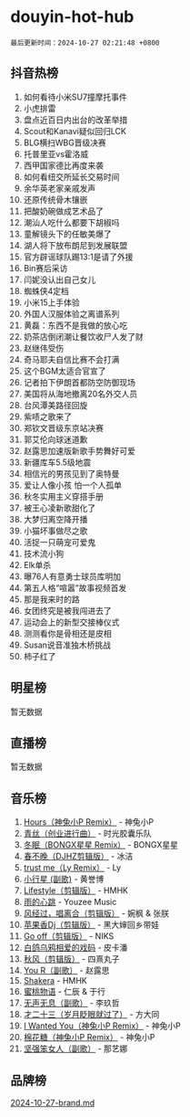 # douyin-hot-hub

`最后更新时间：2024-10-27 02:21:48 +0800`

## 抖音热榜

1. 如何看待小米SU7撞摩托事件
1. 小虎排雷
1. 盘点近百日内出台的改革举措
1. Scout和Kanavi疑似回归LCK
1. BLG横扫WBG晋级决赛
1. 托普里亚vs霍洛威
1. 西甲国家德比再度来袭
1. 如何看纽交所延长交易时间
1. 余华英老家亲戚发声
1. 还原传统骨木镶嵌
1. 把酸奶碗做成艺术品了
1. 潮汕人吃什么都要下胡椒吗
1. 童解镜头下的任敏美爆了
1. 湖人将下放布朗尼到发展联盟
1. 官方辟谣球队踢13:1是请了外援
1. Bin赛后采访
1. 闫妮没认出自己女儿
1. 蜘蛛侠4定档
1. 小米15上手体验
1. 外国人汉服体验之离谱系列
1. 黄磊：东西不是我做的放心吃
1. 奶茶店倒闭潮让餐饮收尸人发了财
1. 赵继伟受伤
1. 奇马耶夫自信比赛不会打满
1. 这个BGM太适合官宣了
1. 记者拍下伊朗首都防空防御现场
1. 美国将从海地撤离20名外交人员
1. 台风潭美路径回旋
1. 紫啧之歌来了
1. 郑钦文晋级东京站决赛
1. 郭艾伦向球迷道歉
1. 赵露思加速版新歌手势舞好可爱
1. 新疆库车5.5级地震
1. 相信光的男孩见到了奥特曼
1. 爱让人像小孩 怕一个人孤单
1. 秋冬实用主义穿搭手册
1. 被王心凌新歌甜化了
1. 大梦归离空降开播
1. 小猫坏事做尽之歌
1. 活捉一只萌宠可爱鬼
1. 技术流小狗
1. Elk单杀
1. 曝76人有意勇士球员库明加
1. 第五人格“喧嚣”故事视频首发
1. 那是我来时的路
1. 女团终究是被我闯进去了
1. 运动会上的新型交接棒仪式
1. 测测看你是骨相还是皮相
1. Susan说音准独木桥挑战
1. 柿子红了

## 明星榜

暂无数据

## 直播榜

暂无数据

## 音乐榜

1. [Hours（神兔小P Remix）](https://sf5-hl-cdn-tos.douyinstatic.com/obj/tos-cn-ve-2774/oUXHUn2Ui2yeCiTUvQNIdgAycsCBBCBytMlfZw) - 神兔小P
1. [青丝（创业进行曲）](https://sf5-hl-cdn-tos.douyinstatic.com/obj/tos-cn-ve-2774/ooYARJB5iBRNhCOkDsS3BAKW91CIMoQfwzwKLi) - 时光胶囊乐队
1. [冬眠（BONGX星星 Remix）](https://sf5-hl-cdn-tos.douyinstatic.com/obj/tos-cn-ve-2774/oMCfFFoE3LwQ7agAgOIG4ieExqkeAsxNBEkLdz) - BONGX星星
1. [春不晚（DJHZ剪辑版）](https://sf3-cdn-tos.douyinstatic.com/obj/tos-cn-ve-2774/osEZa7YZ6wNo9QDABgfGFaCQKRQTNafsBJDnKt) - 冰洁
1. [trust me（Ly Remix）](https://sf5-hl-cdn-tos.douyinstatic.com/obj/tos-cn-ve-2774/oUo1M8fz5AfmMSExABQQKFE0eCMWgsiccfqrMA) - Ly
1. [小行星 (副歌)](https://sf5-hl-cdn-tos.douyinstatic.com/obj/tos-cn-ve-2774/oArWEvgkJwVsB0KMIw6iBsAoHAciIjJqzWeTQr) - 黄誉博
1. [Lifestyle（剪辑版）](https://sf5-hl-cdn-tos.douyinstatic.com/obj/tos-cn-ve-2774/owfqGgjwG3V5lCLaAIezFMeg3LtuKNBaZKgzPV) - HMHK
1. [雨的心跳](https://sf3-cdn-tos.douyinstatic.com/obj/tos-cn-ve-2774/o0vI5NZuiJgxWIQQFhXO0RTrsiIAsBSiMIECz) - Youzee Music
1. [风经过，唱离合（剪辑版）](https://sf5-hl-cdn-tos.douyinstatic.com/obj/tos-cn-ve-2774/okllg5DG2MmUF3aiiDfBZx6ZLvfwOTtbCEAHyI) - 婉枫 & 张朕
1. [苹果香Dj（剪辑版）](https://sf5-hl-cdn-tos.douyinstatic.com/obj/tos-cn-ve-2774/oEeIEQbYGAOspCTRAIeYF4Ok8LgZ8NBaRe4ztR) - 黑大婶回乡带娃
1. [Go off（剪辑版）](https://sf5-hl-cdn-tos.douyinstatic.com/obj/tos-cn-ve-2774/oYLJZTCGnIQBt2BsMBCFksOEMnDQesCr2gfZ7N) - NIKS
1. [白鸽乌鸦相爱的戏码](https://sf5-hl-cdn-tos.douyinstatic.com/obj/tos-cn-ve-2774/oMVVEf6eDAOmFtNtCsEqKpIorBDM8Nkg6TZRqC) - 皮卡潘
1. [秋风（剪辑版）](https://sf5-hl-cdn-tos.douyinstatic.com/obj/tos-cn-ve-2774/ocGaU84LfAfzMd2wbXdQFpCGhBiXg82JNMRRie) - 四熹丸子
1. [You R（副歌）](https://sf5-hl-cdn-tos.douyinstatic.com/obj/tos-cn-ve-2774/oc0MZn9aEfLkCFLIxKQQcgBjS9mBBuDttYPfZ1) - 赵露思
1. [Shakera](https://sf5-hl-cdn-tos.douyinstatic.com/obj/tos-cn-ve-2774/ocKtEBgQ8FiQCBDf3nj9Z9gEGEQ4fAZDYEocLY) - HMHK
1. [蜜桃物语](https://sf5-hl-cdn-tos.douyinstatic.com/obj/tos-cn-ve-2774/oIhOSCZtIACtYU4XQkngiW9kCBfVD1Fz9IYeqL) - 仁辰 & 于行
1. [无声无息（副歌）](https://sf5-hl-cdn-tos.douyinstatic.com/obj/tos-cn-ve-2774/osmzBBdYMBoz2NHW7AYiZEErnITswCiYzuA3Nf) - 李玖哲
1. [才二十三（岁月眨眼就过了）](https://sf5-hl-cdn-tos.douyinstatic.com/obj/tos-cn-ve-2774/oYAvkTrUXEBMWYUbL3nl8i01MJ5skiIZASC2H) - 方大同
1. [I Wanted You（神兔小P Remix）](https://sf5-hl-cdn-tos.douyinstatic.com/obj/tos-cn-ve-2774/o4CAubmDQdZeEkstFnCvKIMDag8D2BSBOjfNuh) - 神兔小P
1. [棉花糖（神兔小P Remix）](https://sf5-hl-cdn-tos.douyinstatic.com/obj/tos-cn-ve-2774/o0pEDf1GaEfEYJ1FbgOAFCITQ1zeFD3kgBWGcG) - 神兔小P
1. [坚强笨女人（副歌）](https://sf5-hl-cdn-tos.douyinstatic.com/obj/tos-cn-ve-2774/ospNInQiZvGWyBVg5zkNsAMct5uJIg1CrZiPL) - 那艺娜

## 品牌榜

[2024-10-27-brand.md](2024-10-27-brand.md)
